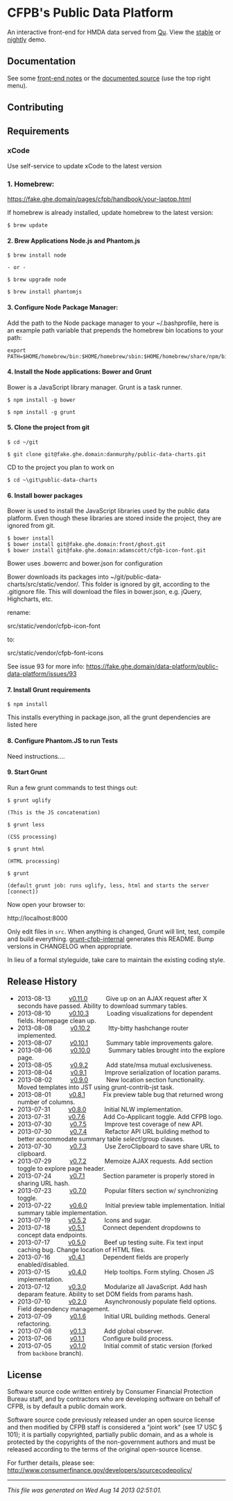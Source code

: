 # CFPB's Public Data Platform

An interactive front-end for HMDA data served from [Qu](https://github.com/cfpb/qu). View the [stable](https://fake.ghe.domain/pages/data-platform/public-data-platform/) or [nightly](https://fake.ghe.domain/pages/contolini/public-data-platform) demo.

## Documentation

See some [front-end notes](https://fake.ghe.domain/data-platform/data-platform-docs/wiki/Front-End-Framework-Notes) or the [documented source](https://fake.ghe.domain/pages/data-platform/public-data-platform/docs/main.html) (use the top right menu).

## Contributing


## Requirements

### xCode

Use self-service to update xCode to the latest version

### 1. Homebrew:

https://fake.ghe.domain/pages/cfpb/handbook/your-laptop.html

If homebrew is already installed, update homebrew to the latest version:

```
$ brew update
```

#### 2. Brew Applications Node.js and Phantom.js
```
$ brew install node

- or - 

$ brew upgrade node

$ brew install phantomjs
```

#### 3. Configure Node Package Manager:

Add the path to the Node package manager to your ~/.bashprofile, here is an example path variable that prepends the homebrew bin locations to your path:

```
export PATH=$HOME/homebrew/bin:$HOME/homebrew/sbin:$HOME/homebrew/share/npm/bin:$HOME/homebrew/share/python:$HOME/homebrew/opt/ruby/bin:$PATH
```

#### 4. Install the Node applications: Bower and Grunt

Bower is a JavaScript library manager. Grunt is a task runner.

```
$ npm install -g bower

$ npm install -g grunt
```

#### 5. Clone the project from git

```
$ cd ~/git

$ git clone git@fake.ghe.domain:danmurphy/public-data-charts.git
```

CD to the project you plan to work on
```
$ cd ~\git\public-data-charts
```

#### 6. Install bower packages

Bower is used to install the JavaScript libraries used by the public data platform. Even though these libraries are stored inside the project, they are ignored from git.

```
$ bower install
$ bower install git@fake.ghe.domain:front/ghost.git
$ bower install git@fake.ghe.domain:adamscott/cfpb-icon-font.git
```

Bower uses .bowerrc and bower.json for configuration

Bower downloads its packages into ~/git/public-data-charts/src/static/vendor/. This folder is ignored by git, according to the .gitignore file. This will download the files in bower.json, e.g. jQuery, Highcharts, etc.

rename:

src/static/vendor/cfpb-icon-font

to:

src/static/vendor/cfpb-font-icons

See issue 93 for more info: https://fake.ghe.domain/data-platform/public-data-platform/issues/93

#### 7. Install Grunt requirements

```
$ npm install
```

This installs everything in package.json, all the grunt dependencies are listed here

#### 8. Configure Phantom.JS to run Tests

Need instructions....


#### 9. Start Grunt

Run a few grunt commands to test things out:

```
$ grunt uglify

(This is the JS concatenation)

$ grunt less

(CSS processing)

$ grunt html

(HTML processing)

$ grunt

(default grunt job: runs uglify, less, html and starts the server [connect])
```

Now open your browser to:

http://localhost:8000


Only edit files in `src`. When anything is changed, Grunt will lint, test, compile and build everything. [grunt-cfpb-internal](https://fake.ghe.domain/contolini/grunt-cfpb-internal) generates this README. Bump versions in CHANGELOG when appropriate.

In lieu of a formal styleguide, take care to maintain the existing coding style.

## Release History

 * 2013-08-13   [v0.11.0](../../tree/v0.11.0)   Give up on an AJAX request after X seconds have passed. Ability to download summary tables.
 * 2013-08-10   [v0.10.3](../../tree/v0.10.3)   Loading visualizations for dependent fields. Homepage clean up.
 * 2013-08-08   [v0.10.2](../../tree/v0.10.2)   Itty-bitty hashchange router implemented.
 * 2013-08-07   [v0.10.1](../../tree/v0.10.1)   Summary table improvements galore.
 * 2013-08-06   [v0.10.0](../../tree/v0.10.0)   Summary tables brought into the explore page.
 * 2013-08-05   [v0.9.2](../../tree/v0.9.2)   Add state/msa mutual exclusiveness.
 * 2013-08-04   [v0.9.1](../../tree/v0.9.1)   Improve serialization of location params.
 * 2013-08-02   [v0.9.0](../../tree/v0.9.0)   New location section functionality. Moved templates into JST using grunt-contrib-jst task.
 * 2013-08-01   [v0.8.1](../../tree/v0.8.1)   Fix preview table bug that returned wrong number of columns.
 * 2013-07-31   [v0.8.0](../../tree/v0.8.0)   Initial NLW implementation.
 * 2013-07-31   [v0.7.6](../../tree/v0.7.6)   Add Co-Applicant toggle. Add CFPB logo.
 * 2013-07-30   [v0.7.5](../../tree/v0.7.5)   Improve test coverage of new API.
 * 2013-07-30   [v0.7.4](../../tree/v0.7.4)   Refactor API URL building method to better accommodate summary table $select/$group clauses.
 * 2013-07-30   [v0.7.3](../../tree/v0.7.3)   Use ZeroClipboard to save share URL to clipboard.
 * 2013-07-29   [v0.7.2](../../tree/v0.7.2)   Memoize AJAX requests. Add section toggle to explore page header.
 * 2013-07-24   [v0.7.1](../../tree/v0.7.1)   Section parameter is properly stored in sharing URL hash.
 * 2013-07-23   [v0.7.0](../../tree/v0.7.0)   Popular filters section w/ synchronizing toggle.
 * 2013-07-22   [v0.6.0](../../tree/v0.6.0)   Initial preview table implementation. Initial summary table implementation.
 * 2013-07-19   [v0.5.2](../../tree/v0.5.2)   Icons and sugar.
 * 2013-07-18   [v0.5.1](../../tree/v0.5.1)   Connect dependent dropdowns to concept data endpoints.
 * 2013-07-17   [v0.5.0](../../tree/v0.5.0)   Beef up testing suite. Fix text input caching bug. Change location of HTML files.
 * 2013-07-16   [v0.4.1](../../tree/v0.4.1)   Dependent fields are properly enabled/disabled.
 * 2013-07-15   [v0.4.0](../../tree/v0.4.0)   Help tooltips. Form styling. Chosen JS implementation.
 * 2013-07-12   [v0.3.0](../../tree/v0.3.0)   Modularize all JavaScript. Add hash deparam feature. Ability to set DOM fields from params hash.
 * 2013-07-10   [v0.2.0](../../tree/v0.2.0)   Asynchronously populate field options. Field dependency management.
 * 2013-07-09   [v0.1.6](../../tree/v0.1.6)   Initial URL building methods. General refactoring.
 * 2013-07-08   [v0.1.3](../../tree/v0.1.3)   Add global observer.
 * 2013-07-06   [v0.1.1](../../tree/v0.1.1)   Configure build process.
 * 2013-07-05   [v0.1.0](../../tree/v0.1.0)   Initial commit of static version (forked from `backbone` branch).

## License

Software source code written entirely by Consumer Financial Protection Bureau staff, and by contractors who are developing software on behalf of CFPB, is by default a public domain work.

Software source code previously released under an open source license and then modified by CFPB staff is considered a "joint work" (see 17 USC § 101); it is partially copyrighted, partially public domain, and as a whole is protected by the copyrights of the non-government authors and must be released according to the terms of the original open-source license.

For further details, please see: http://www.consumerfinance.gov/developers/sourcecodepolicy/

---

*This file was generated on Wed Aug 14 2013 02:51:01.*
